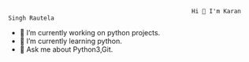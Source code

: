                                                         Hi 👋 I'm Karan Singh Rautela

- 🔭 I’m currently working on python projects.
- 🌱 I’m currently learning python.
- 💬 Ask me about Python3,Git.
